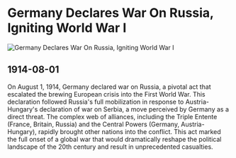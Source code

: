 # Germany Declares War On Russia, Igniting World War I

![Germany Declares War On Russia, Igniting World War I](https://smartcdn.gprod.postmedia.digital/vancouversun/wp-content/uploads/2020/07/256783285-wwi-s.jpg?quality=90&strip=all&w=288&h=216&sig=0gAikKxEZSsJvLx-GvcXYg)

## 1914-08-01

On August 1, 1914, Germany declared war on Russia, a pivotal act that escalated the brewing European crisis into the First World War. This declaration followed Russia's full mobilization in response to Austria-Hungary's declaration of war on Serbia, a move perceived by Germany as a direct threat. The complex web of alliances, including the Triple Entente (France, Britain, Russia) and the Central Powers (Germany, Austria-Hungary), rapidly brought other nations into the conflict. This act marked the full onset of a global war that would dramatically reshape the political landscape of the 20th century and result in unprecedented casualties.
